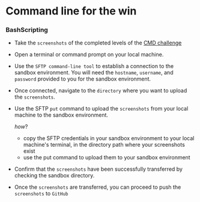 # Command line for the win

### BashScripting

-   Take the `screenshots` of the completed levels of the [CMD challenge](https://cmdchallenge.com/)
-   Open a terminal or command prompt on your local machine.
-   Use the `SFTP command-line tool` to establish a connection to the sandbox environment. You will need the `hostname`, `username`, and `password` provided to you for the sandbox environment.
-   Once connected, navigate to the `directory` where you want to upload the `screenshots`.
-   Use the SFTP `put` command to upload the `screenshots` from your local machine to the sandbox environment.
	
	*how*?
	
	- copy the SFTP credentials in your sandbox environment to your local machine's terminal, in the directory path where your screenshots exist
	- use the put command to upload them to your sandbox environment
	
-   Confirm that the `screenshots` have been successfully transferred by checking the sandbox directory.
-   Once the `screenshots` are transferred, you can proceed to push the `screenshots` to `GitHub`
